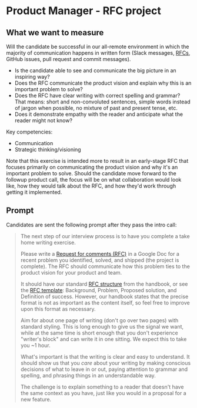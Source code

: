 # Product Manager - RFC project

## What we want to measure

Will the candidate be successful in our all-remote environment in which the majority of communication happens in written form (Slack messages, [RFCs](../../../../communication/rfcs/index.md), GitHub issues, pull request and commit messages).

- Is the candidate able to see and communicate the big picture in an inspiring way?
- Does the RFC communicate the product vision and explain why this is an important problem to solve?
- Does the RFC have clear writing with correct spelling and grammar? That means: short and non-convoluted sentences, simple words instead of jargon when possible, no mixture of past and present tense, etc.
- Does it demonstrate empathy with the reader and anticipate what the reader might not know?

Key competencies:

- Communication
- Strategic thinking/visioning

Note that this exercise is intended more to result in an early-stage RFC that focuses primarily on communicating the product vision and why it's an important problem to solve. Should the candidate move forward to the followup product call, the focus will be on what collaboration would look like, how they would talk about the RFC, and how they'd work through getting it implemented.

## Prompt

Candidates are sent the following prompt after they pass the intro call:

> The next step of our interview process is to have you complete a take home writing exercise.
>
> Please write a [Request for comments (RFC)](../../../../communication/rfcs/index.md) in a Google Doc for a recent problem you identified, solved, and shipped (the project is complete). The RFC should communicate how this problem ties to the product vision for your product and team.
>
> It should have our standard [RFC structure](https://github.com/sourcegraph/about/blob/master/handbook/communication/rfcs/index.md#rfc-structure) from the handbook, or see the [RFC template](https://docs.google.com/document/d/1vUp1A-j5xxnPn_rv3x3rWo8tbXJhIA5NggHLU6UofUc/edit): Background, Problem, Proposed solution, and Definition of success. However, our handbook states that the precise format is not as important as the content itself, so feel free to improve upon this format as necessary.
>
> Aim for about one page of writing (don't go over two pages) with standard styling. This is long enough to give us the signal we want, while at the same time is short enough that you don't experience "writer's block" and can write it in one sitting. We expect this to take you ~1 hour.
>
> What's important is that the writing is clear and easy to understand. It should show us that you _care_ about your writing by making conscious decisions of what to leave in or out, paying attention to grammar and spelling, and phrasing things in an understandable way.
>
> The challenge is to explain something to a reader that doesn't have the same context as you have, just like you would in a proposal for a new feature.
